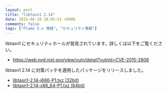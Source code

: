 ```yaml
---
layout: post
title: "libtasn1 2.14"
date: 2015-06-10 18:05:51 +0900
comments: false
tags: ["Plamo 5.x 情報", "セキュリティ情報"]
---
```

libtasn1 にセキュリティホールが発見されています。詳しくは以下をご覧ください。

* https://web.nvd.nist.gov/view/vuln/detail?vulnId=CVE-2015-2806

libtasn1 2.14 に対策パッチを適用したパッケージをリリースしました。

* [libtasn1-2.14-i686-P1.txz (32bit)](ftp://plamo.linet.gr.jp/pub/Plamo-5.x/x86/plamo/01_minimum/gnupg_tls.txz/libtasn1-2.14-i686-P1.txz)
* [libtasn1-2.14-x86_64-P1.txz (64bit)](ftp://plamo.linet.gr.jp/pub/Plamo-5.x/x86_64/plamo/01_minimum/gnupg_tls.txz/libtasn1-2.14-x86_64-P1.txz)
